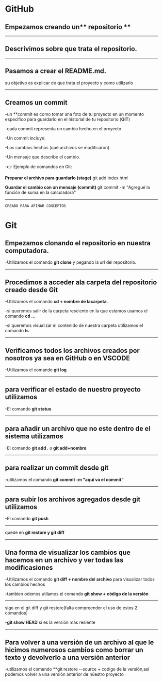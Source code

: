 <h1>GitHub</h1>

## Empezamos creando un** repositorio **


---
## Descrivimos sobre que trata el repositorio.


---
 ## Pasamos a crear el README.md.
su objetivo es explicar de que trata el proyecto y como utilizarlo

---

## Creamos un **commit**
-un **commit es como tomar una foto de tu proyecto en un momento especifico para guardarlo en el historial de tu repositorio (**GIT**)

-cada commit representa un cambio hecho en el proyecto

-Un commit incluye:

-Los cambios hechos (qué archivos se modificaron).

-Un mensaje que describe el cambio.

-👉 Ejemplo de comandos en Git:

 **Preparar el archivo para guardarlo (stage)**
git add index.html

 **Guardar el cambio con un mensaje (commit)**
git commit -m "Agregué la función de suma en la calculadora"
 
 ---
```CREADO PARA AFINAR CONCEPTOS```

<h1>Git</h1>

## Empezamos clonando el repositorio en nuestra computadora.
-Utilizamos el comando **git clone** y pegando la url del repositorio.

---
## Procedimos a acceder ala carpeta del repositorio creado desde **Git**
 -Utilizamos  el comando **cd + nombre de lacarpeta**.
 
  -si queremos salir de la carpeta resciente en la que estamos usamos el comando **cd ..**.
  
 -si queremos visualizar el contenido de nuestra carpeta utilizamos el comando **ls**.

---
## Verificamos todos los archivos creados por nosotros ya sea en **GitHub** o en **VSCODE**
-Utilizamos el comando **git log**

---

## para verificar el estado de nuestro proyecto utilizamos
-El comando **git status**

---

## para añadir un archivo que no este dentro de el sistema utilizamos 
-El comando **git add .** o **git add+nombre**

---

## para realizar un commit desde git 
-utilizamos el comando **git commit -m "aqui va el commit"**

---

## para subir los archivos agregados desde git utilizamos
-El comando **git push**



---
quede en **git restore y git diff**


---
## Una forma de visualizar los cambios que hacemos en un archivo y ver todas las modificasiones
-Utilizamos el comando **git diff + nombre del archivo** para visualizar todos los cambios hechos

 -tambien odemos utilamos el comando **git show + código de la versión** 

 ---

 sigo en el git diff y git restore(falta compreender el uso de estos 2 comandos)
 
 -**git show HEAD** si es la versión más resiente

 ---

 ## Para volver a una versión de un archivo al que le hicimos numerosos cambios como borrar un texto y devolverlo a una versión anterior
 -utilizamos el comando **git restore --source + codigo de la versión,así podemos volver a una versión anterior de núestro proyecto
